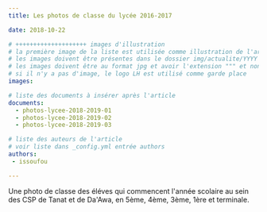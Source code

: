 ```yaml
---
title: Les photos de classe du lycée 2016-2017

date: 2018-10-22

# ++++++++++++++++++++ images d'illustration
# la première image de la liste est utilisée comme illustration de l'article dans les pages de listing.
# les images doivent être présentes dans le dossier img/actualite/YYYY où YYYY représente l'année (ex : 2009 )
# les images doivent être au format jpg et avoir l'extension """ et non pas ".jpeg" ou ".JPEG"
# si il n'y a pas d'image, le logo LH est utilisé comme garde place
images:

# liste des documents à insérer après l'article
documents:
  - photos-lycee-2018-2019-01
  - photos-lycee-2018-2019-02
  - photos-lycee-2018-2019-03

# liste des auteurs de l'article
# voir liste dans _config.yml entrée authors
authors:
 - issoufou

---
```


Une photo de classe des éléves qui commencent l'année scolaire au sein des CSP de Tanat et de Da'Awa, en 5ème, 4ème, 3ème, 1ère et terminale.
